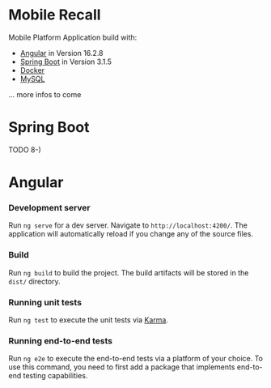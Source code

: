 # Mobile Recall

Mobile Platform Application build with:
- [Angular](https://angular.io/) in Version 16.2.8
- [Spring Boot](https://spring.io/projects/spring-boot) in Version 3.1.5
- [Docker](https://www.docker.com/)
- [MySQL](https://www.mysql.com/)

... more infos to come


# Spring Boot
TODO 8-)



# Angular
### Development server
Run `ng serve` for a dev server. 
Navigate to `http://localhost:4200/`. 
The application will automatically reload if you change any of the source files.

### Build
Run `ng build` to build the project. 
The build artifacts will be stored in the `dist/` directory.

### Running unit tests
Run `ng test` to execute the unit tests via [Karma](https://karma-runner.github.io).

### Running end-to-end tests
Run `ng e2e` to execute the end-to-end tests via a platform of your choice. 
To use this command, you need to first add a package that implements end-to-end testing capabilities.
